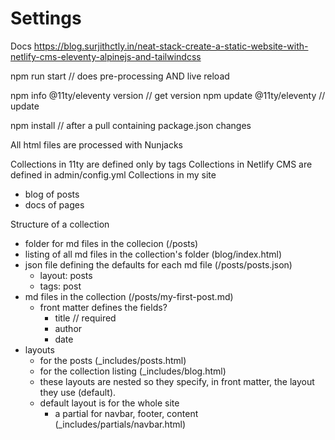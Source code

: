 # Settings

Docs https://blog.surjithctly.in/neat-stack-create-a-static-website-with-netlify-cms-eleventy-alpinejs-and-tailwindcss

npm run start // does pre-processing AND live reload

npm info @11ty/eleventy version // get version
npm update @11ty/eleventy // update

npm install // after a pull containing package.json changes

All html files are processed with Nunjacks

Collections in 11ty are defined only by tags
Collections in Netlify CMS are defined in admin/config.yml
Collections in my site

-   blog of posts
-   docs of pages

Structure of a collection

-   folder for md files in the collecion (/posts)
-   listing of all md files in the collection's folder (blog/index.html)
-   json file defining the defaults for each md file (/posts/posts.json)
    -   layout: posts
    -   tags: post
-   md files in the collection (/posts/my-first-post.md)
    -   front matter defines the fields?
        -   title // required
        -   author
        -   date
-   layouts
    -   for the posts (\_includes/posts.html)
    -   for the collection listing (\_includes/blog.html)
    -   these layouts are nested so they specify, in front matter, the layout they use (default).
    -   default layout is for the whole site
        -   a partial for navbar, footer, content (\_includes/partials/navbar.html)
